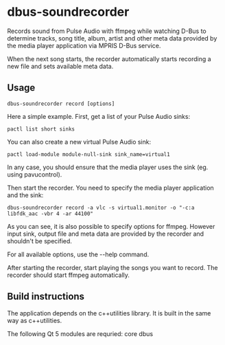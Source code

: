 # dbus-soundrecorder
Records sound from Pulse Audio with ffmpeg while watching D-Bus to
determine tracks, song title, album, artist and other meta data
provided by the media player application via MPRIS D-Bus service.

When the next song starts, the recorder automatically starts recording
a new file and sets available meta data.

## Usage
```
dbus-soundrecorder record [options]
```

Here a simple example. First, get a list of your Pulse Audio sinks:
```
pactl list short sinks
```

You can also create a new virtual Pulse Audio sink:
```
pactl load-module module-null-sink sink_name=virtual1
```
In any case, you should ensure that the media player uses the sink (eg. using pavucontrol).

Then start the recorder. You need to specify the media player application and the sink:
```
dbus-soundrecorder record -a vlc -s virtual1.monitor -o "-c:a libfdk_aac -vbr 4 -ar 44100"
```
As you can see, it is also possible to specify options for ffmpeg. However input sink,
output file and meta data are provided by the recorder and shouldn't be specified.

For all available options, use the --help command.

After starting the recorder, start playing the songs you want to record. The recorder
should start ffmpeg automatically.

## Build instructions
The application depends on the c++utilities library. It is built in the same way as c++utilities.

The following Qt 5 modules are requried: core dbus


